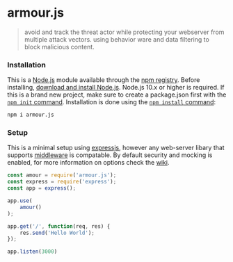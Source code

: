 # armour.js
> avoid and track the threat actor while protecting your webserver from multiple attack vectors. using behavior ware and data filtering to block malicious content. 

### Installation
This is a [Node.js](https://nodejs.org/) module available through the [npm registry](https://www.npmjs.com/). Before installing, [download and install Node.js](https://nodejs.org/en/download/). Node.js 10.x or higher is required. If this is a brand new project, make sure to create a package.json first with the [`npm init` command](https://docs.npmjs.com/creating-a-package-json-file). Installation is done using the [`npm install` command](https://docs.npmjs.com/getting-started/installing-npm-packages-locally):
```bash
npm i armour.js
```

### Setup
This is a minimal setup using [expressjs](https://expressjs.com/), however any web-server libary that supports [middleware](https://en.wikipedia.org/wiki/Middleware) is compatable. By default security and mocking is enabled, for more information on options check the [wiki](https://github.com/NotReeceHarris/troller.js/wiki).
```js
const amour = require('armour.js');
const express = require('express');
const app = express();

app.use(
    amour()
);

app.get('/', function(req, res) {
    res.send('Hello World');
});

app.listen(3000)
```
